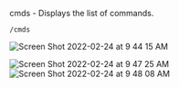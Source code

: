 cmds - Displays the list of commands.

```
/cmds
```

![Screen Shot 2022-02-24 at 9 44 15 AM](https://user-images.githubusercontent.com/85772166/155578613-1a17e3a6-d384-450d-ad5f-e7e62aa25692.png)

![Screen Shot 2022-02-24 at 9 47 25 AM](https://user-images.githubusercontent.com/85772166/155579126-5d0491c1-b7a6-4f46-a9b9-8417e3f962c7.png)
![Screen Shot 2022-02-24 at 9 48 08 AM](https://user-images.githubusercontent.com/85772166/155579241-e669a33a-0d9b-4910-95c3-cc6fdaf7e6e2.png)
